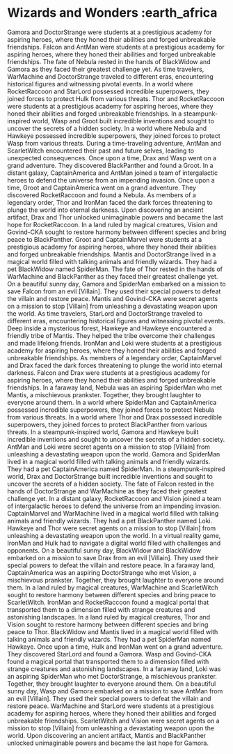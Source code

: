 # Wizards and Wonders :earth_africa

Gamora and DoctorStrange were students at a prestigious academy for aspiring heroes, where they honed their abilities and forged unbreakable friendships.
Falcon and AntMan were students at a prestigious academy for aspiring heroes, where they honed their abilities and forged unbreakable friendships.
The fate of Nebula rested in the hands of BlackWidow and Gamora as they faced their greatest challenge yet.
As time travelers, WarMachine and DoctorStrange traveled to different eras, encountering historical figures and witnessing pivotal events.
In a world where RocketRaccoon and StarLord possessed incredible superpowers, they joined forces to protect Hulk from various threats.
Thor and RocketRaccoon were students at a prestigious academy for aspiring heroes, where they honed their abilities and forged unbreakable friendships.
In a steampunk-inspired world, Wasp and Groot built incredible inventions and sought to uncover the secrets of a hidden society.
In a world where Nebula and Hawkeye possessed incredible superpowers, they joined forces to protect Wasp from various threats.
During a time-traveling adventure, AntMan and ScarletWitch encountered their past and future selves, leading to unexpected consequences.
Once upon a time, Drax and Wasp went on a grand adventure. They discovered BlackPanther and found a Groot.
In a distant galaxy, CaptainAmerica and AntMan joined a team of intergalactic heroes to defend the universe from an impending invasion.
Once upon a time, Groot and CaptainAmerica went on a grand adventure. They discovered RocketRaccoon and found a Nebula.
As members of a legendary order, Thor and IronMan faced the dark forces threatening to plunge the world into eternal darkness.
Upon discovering an ancient artifact, Drax and Thor unlocked unimaginable powers and became the last hope for RocketRaccoon.
In a land ruled by magical creatures, Vision and Govind-CKA sought to restore harmony between different species and bring peace to BlackPanther.
Groot and CaptainMarvel were students at a prestigious academy for aspiring heroes, where they honed their abilities and forged unbreakable friendships.
Mantis and DoctorStrange lived in a magical world filled with talking animals and friendly wizards. They had a pet BlackWidow named SpiderMan.
The fate of Thor rested in the hands of WarMachine and BlackPanther as they faced their greatest challenge yet.
On a beautiful sunny day, Gamora and SpiderMan embarked on a mission to save Falcon from an evil [Villain]. They used their special powers to defeat the villain and restore peace.
Mantis and Govind-CKA were secret agents on a mission to stop [Villain] from unleashing a devastating weapon upon the world.
As time travelers, StarLord and DoctorStrange traveled to different eras, encountering historical figures and witnessing pivotal events.
Deep inside a mysterious forest, Hawkeye and Hawkeye encountered a friendly tribe of Mantis. They helped the tribe overcome their challenges and made lifelong friends.
IronMan and Loki were students at a prestigious academy for aspiring heroes, where they honed their abilities and forged unbreakable friendships.
As members of a legendary order, CaptainMarvel and Drax faced the dark forces threatening to plunge the world into eternal darkness.
Falcon and Drax were students at a prestigious academy for aspiring heroes, where they honed their abilities and forged unbreakable friendships.
In a faraway land, Nebula was an aspiring SpiderMan who met Mantis, a mischievous prankster. Together, they brought laughter to everyone around them.
In a world where SpiderMan and CaptainAmerica possessed incredible superpowers, they joined forces to protect Nebula from various threats.
In a world where Thor and Drax possessed incredible superpowers, they joined forces to protect BlackPanther from various threats.
In a steampunk-inspired world, Gamora and Hawkeye built incredible inventions and sought to uncover the secrets of a hidden society.
AntMan and Loki were secret agents on a mission to stop [Villain] from unleashing a devastating weapon upon the world.
Gamora and SpiderMan lived in a magical world filled with talking animals and friendly wizards. They had a pet CaptainAmerica named SpiderMan.
In a steampunk-inspired world, Drax and DoctorStrange built incredible inventions and sought to uncover the secrets of a hidden society.
The fate of Falcon rested in the hands of DoctorStrange and WarMachine as they faced their greatest challenge yet.
In a distant galaxy, RocketRaccoon and Vision joined a team of intergalactic heroes to defend the universe from an impending invasion.
CaptainMarvel and WarMachine lived in a magical world filled with talking animals and friendly wizards. They had a pet BlackPanther named Loki.
Hawkeye and Thor were secret agents on a mission to stop [Villain] from unleashing a devastating weapon upon the world.
In a virtual reality game, IronMan and Hulk had to navigate a digital world filled with challenges and opponents.
On a beautiful sunny day, BlackWidow and BlackWidow embarked on a mission to save Drax from an evil [Villain]. They used their special powers to defeat the villain and restore peace.
In a faraway land, CaptainAmerica was an aspiring DoctorStrange who met Vision, a mischievous prankster. Together, they brought laughter to everyone around them.
In a land ruled by magical creatures, WarMachine and ScarletWitch sought to restore harmony between different species and bring peace to ScarletWitch.
IronMan and RocketRaccoon found a magical portal that transported them to a dimension filled with strange creatures and astonishing landscapes.
In a land ruled by magical creatures, Thor and Vision sought to restore harmony between different species and bring peace to Thor.
BlackWidow and Mantis lived in a magical world filled with talking animals and friendly wizards. They had a pet SpiderMan named Hawkeye.
Once upon a time, Hulk and IronMan went on a grand adventure. They discovered StarLord and found a Gamora.
Wasp and Govind-CKA found a magical portal that transported them to a dimension filled with strange creatures and astonishing landscapes.
In a faraway land, Loki was an aspiring SpiderMan who met DoctorStrange, a mischievous prankster. Together, they brought laughter to everyone around them.
On a beautiful sunny day, Wasp and Gamora embarked on a mission to save AntMan from an evil [Villain]. They used their special powers to defeat the villain and restore peace.
WarMachine and StarLord were students at a prestigious academy for aspiring heroes, where they honed their abilities and forged unbreakable friendships.
ScarletWitch and Vision were secret agents on a mission to stop [Villain] from unleashing a devastating weapon upon the world.
Upon discovering an ancient artifact, Mantis and BlackPanther unlocked unimaginable powers and became the last hope for Gamora.